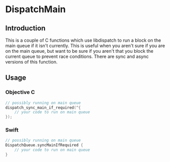 # DispatchMain
## Introduction

This is a couple of C functions which use libdispatch to run a block on the main queue if it isn't currently. This is useful when you aren't sure if you are on the main queue, but want to be sure if you aren't that you block the current queue to prevent race conditions. There are sync and async versions of this function.

## Usage

### Objective C
```Objective-C
// possibly running on main queue
dispatch_sync_main_if_required(^{
    // your code to run on main queue
});
```

### Swift
```Swift
// possibly running on main queue
DispatchQueue.syncMainIfRequired {
    // your code to run on main queue
}
```
